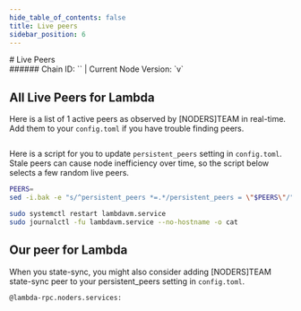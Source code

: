 ```yaml
---
hide_table_of_contents: false
title: Live peers
sidebar_position: 6
---
```


<div class="h1-with-icon icon-lambda">
# Live Peers
</div>
###### Chain ID: `` | Current Node Version: `v`

## All Live Peers for Lambda
Here is a list of 1 active peers as observed by [NODERS]TEAM in real-time. Add them to your `config.toml` if you have trouble finding peers.

```bash

```

Here is a script for you to update `persistent_peers` setting in `config.toml`. Stale peers can cause node inefficiency over time, so the script below selects a few random live peers.

```bash
PEERS=
sed -i.bak -e "s/^persistent_peers *=.*/persistent_peers = \"$PEERS\"/" ~/.lambdavm/config/config.toml

sudo systemctl restart lambdavm.service
sudo journalctl -fu lambdavm.service --no-hostname -o cat
```

## Our peer for Lambda
When you state-sync, you might also consider adding [NODERS]TEAM state-sync peer to your persistent_peers setting in `config.toml`.

```bash
@lambda-rpc.noders.services:
```